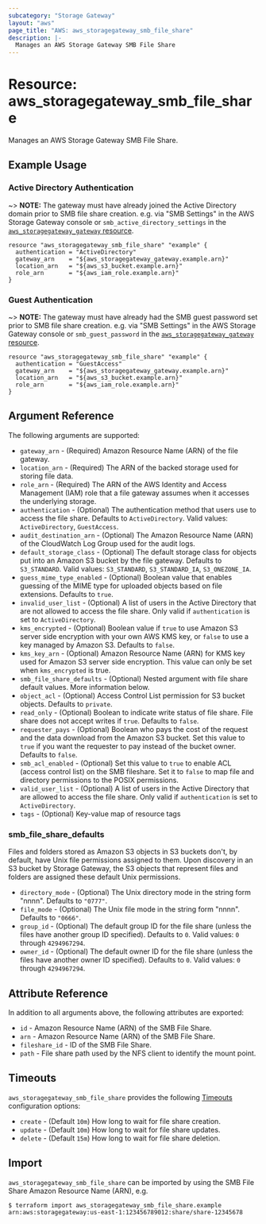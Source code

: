 ```yaml
---
subcategory: "Storage Gateway"
layout: "aws"
page_title: "AWS: aws_storagegateway_smb_file_share"
description: |-
  Manages an AWS Storage Gateway SMB File Share
---
```


# Resource: aws_storagegateway_smb_file_share

Manages an AWS Storage Gateway SMB File Share.

## Example Usage

### Active Directory Authentication

~> **NOTE:** The gateway must have already joined the Active Directory domain prior to SMB file share creation. e.g. via "SMB Settings" in the AWS Storage Gateway console or `smb_active_directory_settings` in the [`aws_storagegateway_gateway` resource](/docs/providers/aws/r/storagegateway_gateway.html).

```hcl
resource "aws_storagegateway_smb_file_share" "example" {
  authentication = "ActiveDirectory"
  gateway_arn    = "${aws_storagegateway_gateway.example.arn}"
  location_arn   = "${aws_s3_bucket.example.arn}"
  role_arn       = "${aws_iam_role.example.arn}"
}
```

### Guest Authentication

~> **NOTE:** The gateway must have already had the SMB guest password set prior to SMB file share creation. e.g. via "SMB Settings" in the AWS Storage Gateway console or `smb_guest_password` in the [`aws_storagegateway_gateway` resource](/docs/providers/aws/r/storagegateway_gateway.html).

```hcl
resource "aws_storagegateway_smb_file_share" "example" {
  authentication = "GuestAccess"
  gateway_arn    = "${aws_storagegateway_gateway.example.arn}"
  location_arn   = "${aws_s3_bucket.example.arn}"
  role_arn       = "${aws_iam_role.example.arn}"
}
```

## Argument Reference

The following arguments are supported:

* `gateway_arn` - (Required) Amazon Resource Name (ARN) of the file gateway.
* `location_arn` - (Required) The ARN of the backed storage used for storing file data.
* `role_arn` - (Required) The ARN of the AWS Identity and Access Management (IAM) role that a file gateway assumes when it accesses the underlying storage.
* `authentication` - (Optional) The authentication method that users use to access the file share. Defaults to `ActiveDirectory`. Valid values: `ActiveDirectory`, `GuestAccess`.
* `audit_destination_arn` - (Optional) The Amazon Resource Name (ARN) of the CloudWatch Log Group used for the audit logs. 
* `default_storage_class` - (Optional) The default storage class for objects put into an Amazon S3 bucket by the file gateway. Defaults to `S3_STANDARD`. Valid values: `S3_STANDARD`, `S3_STANDARD_IA`, `S3_ONEZONE_IA`.
* `guess_mime_type_enabled` - (Optional) Boolean value that enables guessing of the MIME type for uploaded objects based on file extensions. Defaults to `true`.
* `invalid_user_list` - (Optional) A list of users in the Active Directory that are not allowed to access the file share. Only valid if `authentication` is set to `ActiveDirectory`.
* `kms_encrypted` - (Optional) Boolean value if `true` to use Amazon S3 server side encryption with your own AWS KMS key, or `false` to use a key managed by Amazon S3. Defaults to `false`.
* `kms_key_arn` - (Optional) Amazon Resource Name (ARN) for KMS key used for Amazon S3 server side encryption. This value can only be set when `kms_encrypted` is true.
* `smb_file_share_defaults` - (Optional) Nested argument with file share default values. More information below.
* `object_acl` - (Optional) Access Control List permission for S3 bucket objects. Defaults to `private`.
* `read_only` - (Optional) Boolean to indicate write status of file share. File share does not accept writes if `true`. Defaults to `false`.
* `requester_pays` - (Optional) Boolean who pays the cost of the request and the data download from the Amazon S3 bucket. Set this value to `true` if you want the requester to pay instead of the bucket owner. Defaults to `false`.
* `smb_acl_enabled` - (Optional) Set this value to `true` to enable ACL (access control list) on the SMB fileshare. Set it to `false` to map file and directory permissions to the POSIX permissions.
* `valid_user_list` - (Optional) A list of users in the Active Directory that are allowed to access the file share. Only valid if `authentication` is set to `ActiveDirectory`.
* `tags` - (Optional) Key-value map of resource tags

### smb_file_share_defaults

Files and folders stored as Amazon S3 objects in S3 buckets don't, by default, have Unix file permissions assigned to them. Upon discovery in an S3 bucket by Storage Gateway, the S3 objects that represent files and folders are assigned these default Unix permissions.

* `directory_mode` - (Optional) The Unix directory mode in the string form "nnnn". Defaults to `"0777"`.
* `file_mode` - (Optional) The Unix file mode in the string form "nnnn". Defaults to `"0666"`.
* `group_id` - (Optional) The default group ID for the file share (unless the files have another group ID specified). Defaults to `0`. Valid values: `0` through `4294967294`.
* `owner_id` - (Optional) The default owner ID for the file share (unless the files have another owner ID specified). Defaults to `0`. Valid values: `0` through `4294967294`.

## Attribute Reference

In addition to all arguments above, the following attributes are exported:

* `id` - Amazon Resource Name (ARN) of the SMB File Share.
* `arn` - Amazon Resource Name (ARN) of the SMB File Share.
* `fileshare_id` - ID of the SMB File Share.
* `path` - File share path used by the NFS client to identify the mount point.

## Timeouts

`aws_storagegateway_smb_file_share` provides the following [Timeouts](/docs/configuration/resources.html#timeouts) configuration options:

* `create` - (Default `10m`) How long to wait for file share creation.
* `update` - (Default `10m`) How long to wait for file share updates.
* `delete` - (Default `15m`) How long to wait for file share deletion.

## Import

`aws_storagegateway_smb_file_share` can be imported by using the SMB File Share Amazon Resource Name (ARN), e.g.

```
$ terraform import aws_storagegateway_smb_file_share.example arn:aws:storagegateway:us-east-1:123456789012:share/share-12345678
```
